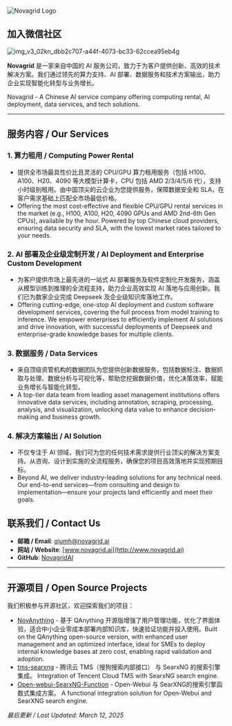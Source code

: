 ![Novagrid Logo](https://novagrid.cn/images/footerLogo.png) 

## 加入微信社区
![img_v3_02kn_dbb2c707-a44f-4073-bc33-62ccea95eb4g](https://github.com/user-attachments/assets/46f0380f-7a7f-4749-96ea-651e739e3be6)


**Novagrid** 是一家来自中国的 AI 服务公司，致力于为客户提供创新、高效的技术解决方案。我们通过领先的算力支持、AI 部署、数据服务和技术方案输出，助力企业实现智能化转型与业务增长。

Novagrid - A Chinese AI service company offering computing rental, AI deployment, data services, and tech solutions.


---

## 服务内容 / Our Services

### 1. 算力租用 / Computing Power Rental
- 提供全市场最具性价比且灵活的 CPU/GPU 算力租用服务（包括 H100、A100、H20、4090 等大模型计算卡，CPU 包括 AMD 2/3/4/5/6 代），支持小时级别租用。由中国顶尖的云企业为您提供服务，保障数据安全和 SLA，在客户需求基础上匹配全市场最低价格。  
- Offering the most cost-effective and flexible CPU/GPU rental services in the market (e.g., H100, A100, H20, 4090 GPUs and AMD 2nd-6th Gen CPUs), available by the hour. Powered by top Chinese cloud providers, ensuring data security and SLA, with the lowest market rates tailored to your needs.

### 2. AI 部署及企业级定制开发 / AI Deployment and Enterprise Custom Development
- 为客户提供市场上最先进的一站式 AI 部署服务及软件定制化开发服务，涵盖从模型训练到推理的全流程支持，助力企业高效实现 AI 落地与应用创新。我们已为数家企业完成 Deepseek 及企业级知识库落地工作。  
- Offering cutting-edge, one-stop AI deployment and custom software development services, covering the full process from model training to inference. We empower enterprises to efficiently implement AI solutions and drive innovation, with successful deployments of Deepseek and enterprise-grade knowledge bases for multiple clients.

### 3. 数据服务 / Data Services
- 来自顶级资管机构的数据团队为您提供创新数据服务，包括数据标注、数据抓取与处理、数据分析与可视化等，帮助您挖掘数据价值，优化决策效率，赋能业务增长与智能化转型。  
- A top-tier data team from leading asset management institutions offers innovative data services, including annotation, scraping, processing, analysis, and visualization, unlocking data value to enhance decision-making and business growth.

### 4. 解决方案输出 / AI Solution
- 不仅专注于 AI 领域，我们可为您的任何技术需求提供行业顶尖的解决方案支持。从咨询、设计到实施的全流程服务，确保您的项目高效落地并实现预期目标。  
- Beyond AI, we deliver industry-leading solutions for any technical need. Our end-to-end services—from consulting and design to implementation—ensure your projects land efficiently and meet their goals.


## 联系我们 / Contact Us
- **邮箱 / Email**: [qiumh@novagrid.ai](mailto:qiumh@novagrid.ai) <!-- 替换为实际邮箱 -->
- **网站 / Website**: [www.novagrid.ai](http://www.novagrid.ai) <!-- 替换为实际网站 -->
- **GitHub**: [NovagridAI](https://github.com/NovagridAI) <!-- 替换为实际 GitHub 链接 -->

---

## 开源项目 / Open Source Projects
我们积极参与开源社区，欢迎探索我们的项目：
- [NovAnything](https://github.com/NovagridAI/NovAnything) - 基于 QAnything 开源版增强了用户管理功能，优化了界面体验，适合中小企业零成本部署内部知识库，快速验证功能并投入使用。Built on the QAnything open-source version, with enhanced user management and an optimized interface, ideal for SMEs to deploy internal knowledge bases at zero cost, enabling rapid validation and adoption.
- [tms-searxng](https://github.com/novagrid/tms-searxng) - 腾讯云 TMS（搜狗搜索内部接口） 与 SearxNG 的搜索引擎集成。 Integration of Tencent Cloud TMS with SearxNG search engine.
- [Open-webui-SearxNG-Function](https://github.com/NovagridAI/Open-webui-SearxNG-Function) - Open-Webui 与 SearXNG的搜索引擎函数式集成方案。 A functional integration solution for Open-Webui and SearXNG search engine.



*最后更新 / Last Updated: March 12, 2025*
